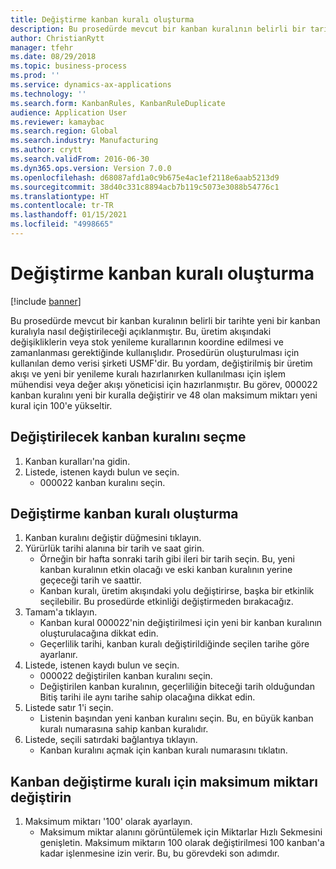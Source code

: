 ```yaml
---
title: Değiştirme kanban kuralı oluşturma
description: Bu prosedürde mevcut bir kanban kuralının belirli bir tarihte yeni bir kanban kuralıyla nasıl değiştirileceği açıklanmıştır.
author: ChristianRytt
manager: tfehr
ms.date: 08/29/2018
ms.topic: business-process
ms.prod: ''
ms.service: dynamics-ax-applications
ms.technology: ''
ms.search.form: KanbanRules, KanbanRuleDuplicate
audience: Application User
ms.reviewer: kamaybac
ms.search.region: Global
ms.search.industry: Manufacturing
ms.author: crytt
ms.search.validFrom: 2016-06-30
ms.dyn365.ops.version: Version 7.0.0
ms.openlocfilehash: d68087afd1a0c9b675e4ac1ef2118e6aab5213d9
ms.sourcegitcommit: 38d40c331c8894acb7b119c5073e3088b54776c1
ms.translationtype: HT
ms.contentlocale: tr-TR
ms.lasthandoff: 01/15/2021
ms.locfileid: "4998665"
---
```

# <a name="create-a-replacement-kanban-rule"></a>Değiştirme kanban kuralı oluşturma

[!include [banner](../../includes/banner.md)]

Bu prosedürde mevcut bir kanban kuralının belirli bir tarihte yeni bir kanban kuralıyla nasıl değiştirileceği açıklanmıştır. Bu, üretim akışındaki değişikliklerin veya stok yenileme kurallarının koordine edilmesi ve zamanlanması gerektiğinde kullanışlıdır. Prosedürün oluşturulması için kullanılan demo verisi şirketi USMF'dir. Bu yordam, değiştirilmiş bir üretim akışı ve yeni bir yenileme kuralı hazırlanırken kullanılması için işlem mühendisi veya değer akışı yöneticisi için hazırlanmıştır. Bu görev, 000022 kanban kuralını yeni bir kuralla değiştirir ve 48 olan maksimum miktarı yeni kural için 100'e yükseltir.


## <a name="select-a-kanban-rule-to-replace"></a>Değiştirilecek kanban kuralını seçme
1. Kanban kuralları'na gidin.
2. Listede, istenen kaydı bulun ve seçin.
    * 000022 kanban kuralını seçin.  

## <a name="create-a-replacement-kanban-rule"></a>Değiştirme kanban kuralı oluşturma
1. Kanban kuralını değiştir düğmesini tıklayın.
2. Yürürlük tarihi alanına bir tarih ve saat girin.
    * Örneğin bir hafta sonraki tarih gibi ileri bir tarih seçin. Bu, yeni kanban kuralının etkin olacağı ve eski kanban kuralının yerine geçeceği tarih ve saattir.  
    * Kanban kuralı, üretim akışındaki yolu değiştirirse, başka bir etkinlik seçilebilir.  Bu prosedürde etkinliği değiştirmeden bırakacağız.  
3. Tamam'a tıklayın.
    * Kanban kural 000022'nin değiştirilmesi için yeni bir kanban kuralının oluşturulacağına dikkat edin.  
    * Geçerlilik tarihi, kanban kuralı değiştirildiğinde seçilen tarihe göre ayarlanır.  
4. Listede, istenen kaydı bulun ve seçin.
    * 000022 değiştirilen kanban kuralını seçin.  
    * Değiştirilen kanban kuralının, geçerliliğin biteceği tarih olduğundan Bitiş tarihi ile aynı tarihe sahip olacağına dikkat edin.  
5. Listede satır 1'i seçin.
    * Listenin başından yeni kanban kuralını seçin. Bu, en büyük kanban kuralı numarasına sahip kanban kuralıdır.  
6. Listede, seçili satırdaki bağlantıya tıklayın.
    * Kanban kuralını açmak için kanban kuralı numarasını tıklatın.  

## <a name="modify-maximum-quantity-for-the-replacement-kanban-rule"></a>Kanban değiştirme kuralı için maksimum miktarı değiştirin
1. Maksimum miktarı '100' olarak ayarlayın.
    * Maksimum miktar alanını görüntülemek için Miktarlar Hızlı Sekmesini genişletin. Maksimum miktarın 100 olarak değiştirilmesi 100 kanban'a kadar işlenmesine izin verir.    Bu, bu görevdeki son adımdır.  

